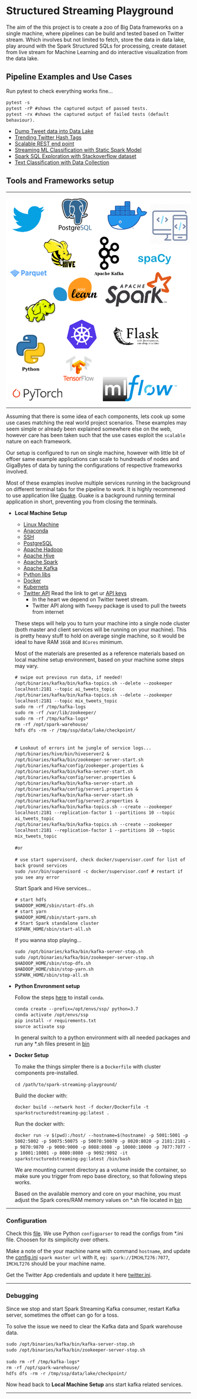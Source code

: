 # Structured Streaming Playground

The aim of the this project is to create a zoo of Big Data frameworks on a single machine,
where pipelines can be build and tested based on Twitter stream. Which involves but not limited to fetch,
store the data in data lake, play around with the Spark Structured SQLs for processing, create dataset from live 
stream for Machine Learning and do interactive visualization from the data lake.

## Pipeline Examples and Use Cases  

Run pytest to check everything works fine...
```
pytest -s
pytest -rP #shows the captured output of passed tests.
pytest -rx #shows the captured output of failed tests (default behaviour).
``` 

- [Dump Tweet data into Data Lake](docs/source/usecases/1_dump_tweets.md)  
- [Trending Twitter Hash Tags](docs/source/usecases/2_trending_tweets.md)  
- [Scalable REST end point](docs/source/usecases/3_scalable_rest_api.md)  
- [Streaming ML Classification with Static Spark Model](docs/source/usecases/4_spark_ml.md)
- [Spark SQL Exploration with Stackoverflow dataset](docs/source/usecases/5_static_table_stackoverflow.md)
- [Text Classification with Data Collection](docs/source/usecases/6_full_ml_model_cycle.md)  



## Tools and Frameworks setup

------------------------------------------------------------------------------------------------------------------------

![](docs/source/drawio/big_data_zoo.png)

------------------------------------------------------------------------------------------------------------------------

Assuming that there is some idea of each components, lets cook up some use cases matching the real world project scenarios.
These examples may seem simple or already been explained somewhere else on the web, however care has been taken such that the 
use cases exploit the `scalable` nature on each framework. 

Our setup is configured to run on single machine, however with little bit of effoer same example applications 
can scale to hundreads of nodes and GigaBytes of data by tuning the configurations of respective frameworks involved.

Most of these examples involve multiple services running in the background on different terminal tabs for the pipeline to work.
It is highly recommened to use application like [Guake](http://guake-project.org/).
Guake is a background running terminal application in short, preventing you from closing the terminals.

- **Local Machine Setup**

    - [Linux Machine](docs/source/setup/Linux.md)
    - [Anaconda](docs/source/setup/Anaconda.md)
    - [SSH](docs/source/setup/ssh.md)
    - [PostgreSQL](docs/source/setup/Postgres.md)
    - [Apache Hadoop](docs/source/setup/ApacheHadoop.md)
    - [Apache Hive](docs/source/setup/ApacheHive.md)
    - [Apache Spark](docs/source/setup/ApacheSpark.md)
    - [Apache Kafka](docs/source/setup/ApacheKafka.md)
    - [Python libs](requirements.txt)
    - [Docker](docs/source/setup/Docker.md)
    - [Kubernets](docs/source/setup/Kubernetes.md)
    - [Twitter API](https://www.toptal.com/apache/apache-spark-streaming-twitter) Read the link to get ur [API keys](https://developer.twitter.com/)
        - In the heart we depend on Twitter tweet stream.
        - Twitter API along with `Tweepy` package is used to pull the tweets from internet
    
    These steps will help you to turn your machine into a single node cluster (both master and client services will be running on your machine).
    This is pretty heavy stuff to hold on average single machine, so it would be ideal to have RAM `16GB` and `8Cores` minimum. 
    
    Most of the materials are presented as a reference materials based on local machine setup environment, 
    based on your machine some steps may vary.
    
    ```
    # swipe out previous run data, if needed!
    /opt/binaries/kafka/bin/kafka-topics.sh --delete --zookeeper localhost:2181 --topic ai_tweets_topic 
    /opt/binaries/kafka/bin/kafka-topics.sh --delete --zookeeper localhost:2181 --topic mix_tweets_topic
    sudo rm -rf /tmp/kafka-logs 
    sudo rm -rf /var/lib/zookeeper/
    sudo rm -rf /tmp/kafka-logs*
    rm -rf /opt/spark-warehouse/
    hdfs dfs -rm -r /tmp/ssp/data/lake/checkpoint/

    
    # Lookout of errors int he jungle of service logs...
    /opt/binaries/hive/bin/hiveserver2 &
    /opt/binaries/kafka/bin/zookeeper-server-start.sh /opt/binaries/kafka/config/zookeeper.properties &
    /opt/binaries/kafka/bin/kafka-server-start.sh /opt/binaries/kafka/config/server.properties &
    /opt/binaries/kafka/bin/kafka-server-start.sh /opt/binaries/kafka/config/server1.properties &
    /opt/binaries/kafka/bin/kafka-server-start.sh /opt/binaries/kafka/config/server2.properties &
    /opt/binaries/kafka/bin/kafka-topics.sh --create --zookeeper localhost:2181 --replication-factor 1 --partitions 10 --topic ai_tweets_topic
    /opt/binaries/kafka/bin/kafka-topics.sh --create --zookeeper localhost:2181 --replication-factor 1 --partitions 10 --topic mix_tweets_topic

    #or
    
    # use start supervisord, check docker/supervisor.conf for list of back ground services
    sudo /usr/bin/supervisord -c docker/supervisor.conf # restart if you see any error
    ```
    
    Start Spark and Hive services...
    
    ```
    # start hdfs
    $HADOOP_HOME/sbin/start-dfs.sh
    # start yarn
    $HADOOP_HOME/sbin/start-yarn.sh
    # Start Spark standalone cluster
    $SPARK_HOME/sbin/start-all.sh
    ```
  
    If you wanna stop playing...
    ```
    sudo /opt/binaries/kafka/bin/kafka-server-stop.sh
    sudo /opt/binaries/kafka/bin/zookeeper-server-stop.sh
    $HADOOP_HOME/sbin/stop-dfs.sh
    $HADOOP_HOME/sbin/stop-yarn.sh
    $SPARK_HOME/sbin/stop-all.sh
    ```

- **Python Envronment setup**

    Follow the steps [here](https://docs.conda.io/projects/conda/en/latest/user-guide/install/linux.html) to install `conda`.
    
    ```
    conda create --prefix=/opt/envs/ssp/ python=3.7
    conda activate /opt/envs/ssp
    pip install -r requirements.txt
    source activate ssp
    ```
    
    In general switch to a python environment with all needed packages and run any *.sh files present in [bin](bin)

- **Docker Setup**

    To make the things simpler there is a `Dockerfile` with cluster components pre-installed.
    
    `cd /path/to/spark-streaming-playground/`
    
    Build the docker with:
    ```
    docker build --network host -f docker/Dockerfile -t sparkstructuredstreaming-pg:latest .
    ```
    
    Run the docker with:
    ```
    docker run -v $(pwd):/host/ --hostname=$(hostname) -p 5001:5001 -p 5002:5002 -p 50075:50075 -p 50070:50070 -p 8020:8020 -p 2181:2181 -p 9870:9870 -p 9000:9000 -p 8088:8088 -p 10000:10000 -p 7077:7077 -p 10001:10001 -p 8080:8080 -p 9092:9092 -it sparkstructuredstreaming-pg:latest /bin/bash
    ```
    
    We are mounting current directory as a volume inside the container, so make sure you trigger from repo base directory,
    so that following steps works.
    
    Based on the available memory and core on your machine, you must adjust the Spark cores/RAM memory
     values on *.sh file located in [bin](bin)


------------------------------------------------------------------------------------------------------------------------

### Configuration
Check this [file](config/config.ini). We use Python `configparser` to read the configs from *.ini file.
Choosen for its simpilicity over others.

Make a note of the your machine name with command `hostname`, and update the [config.ini](config/config.ini) `spark master url` with it,
`eg: spark://IMCHLT276:7077`, `IMCHLT276` should be your machine name.

Get the Twitter App credentials and update it here [twitter.ini](config/twitter.ini).

------------------------------------------------------------------------------------------------------------------------

### Debugging

Since we stop and start Spark Streaming Kafka consumer, restart Kafka server, sometimes the offset can go for a toss.

To solve the issue we need to clear the Kafka data and Spark warehouse data.
 
```
sudo /opt/binaries/kafka/bin/kafka-server-stop.sh
sudo /opt/binaries/kafka/bin/zookeeper-server-stop.sh

sudo rm -rf /tmp/kafka-logs*
rm -rf /opt/spark-warehouse/
hdfs dfs -rm -r /tmp/ssp/data/lake/checkpoint/
```

Now head back to **Local Machine Setup** ans start kafka related services.

 
------------------------------------------------------------------------------------------------------------------------

